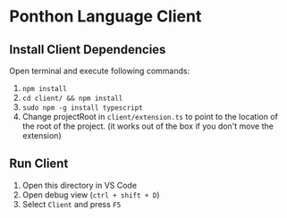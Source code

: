 # Ponthon Language Client

## Install Client Dependencies

Open terminal and execute following commands:

1. `npm install`
1. `cd client/ && npm install`
1. `sudo npm -g install typescript`
1. Change projectRoot in `client/extension.ts` to point to the location of the root of the project. (it works out of the box if you don't move the extension)

## Run Client

1. Open this directory in VS Code
1. Open debug view (`ctrl + shift + D`)
1. Select `Client` and press `F5`
